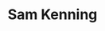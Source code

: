 ---
short_name: samkenning
title: Sam Kenning
position: 3rd Year SLLET Student
linkedin: sam-kenning-1b8861213
instagram: samkenning1
---
